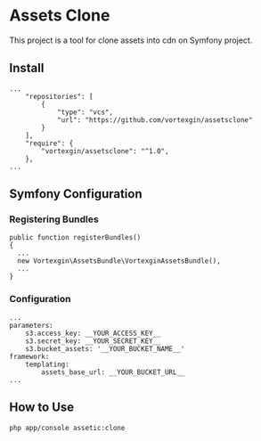 # Assets Clone

This project is a tool for clone assets into cdn on Symfony project.

## Install
```
...
    "repositories": [
        {
            "type": "vcs",
            "url": "https://github.com/vortexgin/assetsclone"
        }
    ],
    "require": {
        "vortexgin/assetsclone": "^1.0",
    },
...
```

## Symfony Configuration
### Registering Bundles
```
public function registerBundles()
{
  ...
  new Vortexgin\AssetsBundle\VortexginAssetsBundle(),
  ...
}
```
### Configuration
```
...
parameters:
    s3.access_key: __YOUR_ACCESS_KEY__
    s3.secret_key: __YOUR_SECRET_KEY__
    s3.bucket_assets: '__YOUR_BUCKET_NAME__'
framework:
    templating:
        assets_base_url: __YOUR_BUCKET_URL__
...
```

## How to Use
``
php app/console assetic:clone
``
